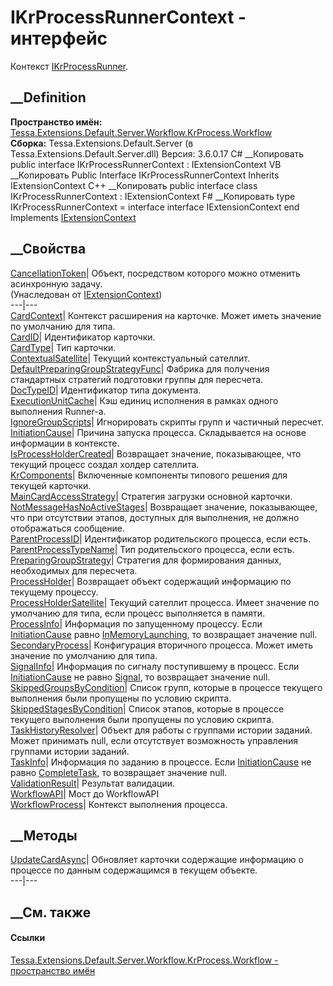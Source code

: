 # IKrProcessRunnerContext - интерфейс
Контекст
[IKrProcessRunner](T_Tessa_Extensions_Default_Server_Workflow_KrProcess_Workflow_IKrProcessRunner.htm).
## __Definition
 **Пространство имён:**
[Tessa.Extensions.Default.Server.Workflow.KrProcess.Workflow](N_Tessa_Extensions_Default_Server_Workflow_KrProcess_Workflow.htm)  
 **Сборка:** Tessa.Extensions.Default.Server (в
Tessa.Extensions.Default.Server.dll) Версия: 3.6.0.17
C# __Копировать
     public interface IKrProcessRunnerContext : IExtensionContext
VB __Копировать
     Public Interface IKrProcessRunnerContext
    	Inherits IExtensionContext
C++ __Копировать
     public interface class IKrProcessRunnerContext : IExtensionContext
F# __Копировать
     type IKrProcessRunnerContext = 
        interface
            interface IExtensionContext
        end
Implements
    [IExtensionContext](T_Tessa_Extensions_IExtensionContext.htm)
##  __Свойства
[CancellationToken](P_Tessa_Extensions_IExtensionContext_CancellationToken.htm)|
Объект, посредством которого можно отменить асинхронную задачу.  
(Унаследован от [IExtensionContext](T_Tessa_Extensions_IExtensionContext.htm))  
---|---  
[CardContext](P_Tessa_Extensions_Default_Server_Workflow_KrProcess_Workflow_IKrProcessRunnerContext_CardContext.htm)|
Контекст расширения на карточке. Может иметь значение по умолчанию для типа.  
[CardID](P_Tessa_Extensions_Default_Server_Workflow_KrProcess_Workflow_IKrProcessRunnerContext_CardID.htm)|
Идентификатор карточки.  
[CardType](P_Tessa_Extensions_Default_Server_Workflow_KrProcess_Workflow_IKrProcessRunnerContext_CardType.htm)|
Тип карточки.  
[ContextualSatellite](P_Tessa_Extensions_Default_Server_Workflow_KrProcess_Workflow_IKrProcessRunnerContext_ContextualSatellite.htm)|
Текущий контекстуальный сателлит.  
[DefaultPreparingGroupStrategyFunc](P_Tessa_Extensions_Default_Server_Workflow_KrProcess_Workflow_IKrProcessRunnerContext_DefaultPreparingGroupStrategyFunc.htm)|
Фабрика для получения стандартных стратегий подготовки группы для пересчета.  
[DocTypeID](P_Tessa_Extensions_Default_Server_Workflow_KrProcess_Workflow_IKrProcessRunnerContext_DocTypeID.htm)|
Идентификатор типа документа.  
[ExecutionUnitCache](P_Tessa_Extensions_Default_Server_Workflow_KrProcess_Workflow_IKrProcessRunnerContext_ExecutionUnitCache.htm)|
Кэш единиц исполнения в рамках одного выполнения Runner-а.  
[IgnoreGroupScripts](P_Tessa_Extensions_Default_Server_Workflow_KrProcess_Workflow_IKrProcessRunnerContext_IgnoreGroupScripts.htm)|
Игнорировать скрипты групп и частичный пересчет.  
[InitiationCause](P_Tessa_Extensions_Default_Server_Workflow_KrProcess_Workflow_IKrProcessRunnerContext_InitiationCause.htm)|
Причина запуска процесса. Складывается на основе информации в контексте.  
[IsProcessHolderCreated](P_Tessa_Extensions_Default_Server_Workflow_KrProcess_Workflow_IKrProcessRunnerContext_IsProcessHolderCreated.htm)|
Возвращает значение, показывающее, что текущий процесс создал холдер
сателлита.  
[KrComponents](P_Tessa_Extensions_Default_Server_Workflow_KrProcess_Workflow_IKrProcessRunnerContext_KrComponents.htm)|
Включенные компоненты типового решения для текущей карточки.  
[MainCardAccessStrategy](P_Tessa_Extensions_Default_Server_Workflow_KrProcess_Workflow_IKrProcessRunnerContext_MainCardAccessStrategy.htm)|
Стратегия загрузки основной карточки.  
[NotMessageHasNoActiveStages](P_Tessa_Extensions_Default_Server_Workflow_KrProcess_Workflow_IKrProcessRunnerContext_NotMessageHasNoActiveStages.htm)|
Возвращает значение, показывающее, что при отсутствии этапов, доступных для
выполнения, не должно отображаться сообщение.  
[ParentProcessID](P_Tessa_Extensions_Default_Server_Workflow_KrProcess_Workflow_IKrProcessRunnerContext_ParentProcessID.htm)|
Идентификатор родительского процесса, если есть.  
[ParentProcessTypeName](P_Tessa_Extensions_Default_Server_Workflow_KrProcess_Workflow_IKrProcessRunnerContext_ParentProcessTypeName.htm)|
Тип родительского процесса, если есть.  
[PreparingGroupStrategy](P_Tessa_Extensions_Default_Server_Workflow_KrProcess_Workflow_IKrProcessRunnerContext_PreparingGroupStrategy.htm)|
Стратегия для формирования данных, необходимых для пересчета.  
[ProcessHolder](P_Tessa_Extensions_Default_Server_Workflow_KrProcess_Workflow_IKrProcessRunnerContext_ProcessHolder.htm)|
Возвращает объект содержащий информацию по текущему процессу.  
[ProcessHolderSatellite](P_Tessa_Extensions_Default_Server_Workflow_KrProcess_Workflow_IKrProcessRunnerContext_ProcessHolderSatellite.htm)|
Текущий сателлит процесса. Имеет значение по умолчанию для типа, если процесс
выполняется в памяти.  
[ProcessInfo](P_Tessa_Extensions_Default_Server_Workflow_KrProcess_Workflow_IKrProcessRunnerContext_ProcessInfo.htm)|
Информация по запущенному процессу. Если
[InitiationCause](P_Tessa_Extensions_Default_Server_Workflow_KrProcess_Workflow_IKrProcessRunnerContext_InitiationCause.htm)
равно
[InMemoryLaunching](T_Tessa_Extensions_Default_Server_Workflow_KrProcess_Workflow_KrProcessRunnerInitiationCause.htm),
то возвращает значение null.  
[SecondaryProcess](P_Tessa_Extensions_Default_Server_Workflow_KrProcess_Workflow_IKrProcessRunnerContext_SecondaryProcess.htm)|
Конфигурация вторичного процесса. Может иметь значение по умолчанию для типа.  
[SignalInfo](P_Tessa_Extensions_Default_Server_Workflow_KrProcess_Workflow_IKrProcessRunnerContext_SignalInfo.htm)|
Информация по сигналу поступившему в процесс. Если
[InitiationCause](P_Tessa_Extensions_Default_Server_Workflow_KrProcess_Workflow_IKrProcessRunnerContext_InitiationCause.htm)
не равно
[Signal](T_Tessa_Extensions_Default_Server_Workflow_KrProcess_Workflow_KrProcessRunnerInitiationCause.htm),
то возвращает значение null.  
[SkippedGroupsByCondition](P_Tessa_Extensions_Default_Server_Workflow_KrProcess_Workflow_IKrProcessRunnerContext_SkippedGroupsByCondition.htm)|
Список групп, которые в процессе текущего выполнения были пропущены по условию
скрипта.  
[SkippedStagesByCondition](P_Tessa_Extensions_Default_Server_Workflow_KrProcess_Workflow_IKrProcessRunnerContext_SkippedStagesByCondition.htm)|
Список этапов, которые в процессе текущего выполнения были пропущены по
условию скрипта.  
[TaskHistoryResolver](P_Tessa_Extensions_Default_Server_Workflow_KrProcess_Workflow_IKrProcessRunnerContext_TaskHistoryResolver.htm)|
Объект для работы с группами истории заданий. Может принимать null, если
отсутствует возможность управления группами истории заданий.  
[TaskInfo](P_Tessa_Extensions_Default_Server_Workflow_KrProcess_Workflow_IKrProcessRunnerContext_TaskInfo.htm)|
Информация по заданию в процессе. Если
[InitiationCause](P_Tessa_Extensions_Default_Server_Workflow_KrProcess_Workflow_IKrProcessRunnerContext_InitiationCause.htm)
не равно
[CompleteTask](T_Tessa_Extensions_Default_Server_Workflow_KrProcess_Workflow_KrProcessRunnerInitiationCause.htm),
то возвращает значение null.  
[ValidationResult](P_Tessa_Extensions_Default_Server_Workflow_KrProcess_Workflow_IKrProcessRunnerContext_ValidationResult.htm)|
Результат валидации.  
[WorkflowAPI](P_Tessa_Extensions_Default_Server_Workflow_KrProcess_Workflow_IKrProcessRunnerContext_WorkflowAPI.htm)|
Мост до WorkflowAPI  
[WorkflowProcess](P_Tessa_Extensions_Default_Server_Workflow_KrProcess_Workflow_IKrProcessRunnerContext_WorkflowProcess.htm)|
Контекст выполнения процесса.  
## __Методы
[UpdateCardAsync](M_Tessa_Extensions_Default_Server_Workflow_KrProcess_Workflow_IKrProcessRunnerContext_UpdateCardAsync.htm)|
Обновляет карточки содержащие информацию о процессе по данным содержащимся в
текущем объекте.  
---|---  
## __См. также
#### Ссылки
[Tessa.Extensions.Default.Server.Workflow.KrProcess.Workflow - пространство
имён](N_Tessa_Extensions_Default_Server_Workflow_KrProcess_Workflow.htm)
